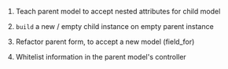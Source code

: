 1. Teach parent model to accept nested attributes for child model

2. `build` a new / empty child instance on empty parent instance

3. Refactor parent form, to accept a new model (field_for)

4. Whitelist information in the parent model's controller
